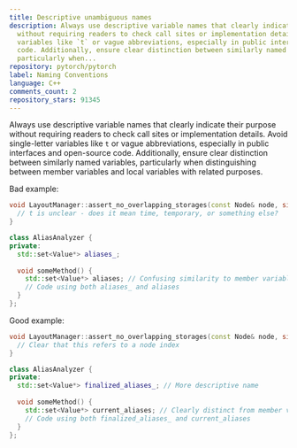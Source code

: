 ```yaml
---
title: Descriptive unambiguous names
description: Always use descriptive variable names that clearly indicate their purpose
  without requiring readers to check call sites or implementation details. Avoid single-letter
  variables like `t` or vague abbreviations, especially in public interfaces and open-source
  code. Additionally, ensure clear distinction between similarly named variables,
  particularly when...
repository: pytorch/pytorch
label: Naming Conventions
language: C++
comments_count: 2
repository_stars: 91345
---
```


Always use descriptive variable names that clearly indicate their purpose without requiring readers to check call sites or implementation details. Avoid single-letter variables like `t` or vague abbreviations, especially in public interfaces and open-source code. Additionally, ensure clear distinction between similarly named variables, particularly when distinguishing between member variables and local variables with related purposes.

Bad example:
```cpp
void LayoutManager::assert_no_overlapping_storages(const Node& node, size_t t) {
  // t is unclear - does it mean time, temporary, or something else?
}

class AliasAnalyzer {
private:
  std::set<Value*> aliases_;
  
  void someMethod() {
    std::set<Value*> aliases; // Confusing similarity to member variable
    // Code using both aliases_ and aliases
  }
};
```

Good example:
```cpp
void LayoutManager::assert_no_overlapping_storages(const Node& node, size_t nodeIdx) {
  // Clear that this refers to a node index
}

class AliasAnalyzer {
private:
  std::set<Value*> finalized_aliases_; // More descriptive name
  
  void someMethod() {
    std::set<Value*> current_aliases; // Clearly distinct from member variable
    // Code using both finalized_aliases_ and current_aliases
  }
};
```